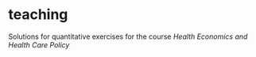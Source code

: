 # teaching

Solutions for quantitative exercises for the course *Health Economics and Health Care Policy*


